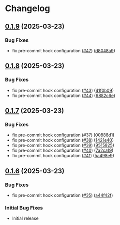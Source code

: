 # Changelog

## [0.1.9](https://github.com/SourceSpring/action-nexus-upload/compare/v0.1.8...v0.1.9) (2025-03-23)

### Bug Fixes

- fix pre-commit hook configuration ([#47](https://github.com/SourceSpring/action-nexus-upload/issues/47)) ([d8048a9](https://github.com/SourceSpring/action-nexus-upload/commit/d8048a951c0323e1b682aa1cae1da1a4c5d3c5d0))

## [0.1.8](https://github.com/SourceSpring/action-nexus-upload/compare/v0.1.7...v0.1.8) (2025-03-23)

### Bug Fixes

- fix pre-commit hook configuration ([#43](https://github.com/SourceSpring/action-nexus-upload/issues/43)) ([41f0b09](https://github.com/SourceSpring/action-nexus-upload/commit/41f0b09fc7981398c78aeebdabb5b42e9fc5bc2b))
- fix pre-commit hook configuration ([#44](https://github.com/SourceSpring/action-nexus-upload/issues/44)) ([6882c6e](https://github.com/SourceSpring/action-nexus-upload/commit/6882c6e7832a917c4ca2feba30b4eee3b1ca896b))

## [0.1.7](https://github.com/SourceSpring/action-nexus-upload/compare/v0.1.6...v0.1.7) (2025-03-23)

### Bug Fixes

- fix pre-commit hook configuration ([#37](https://github.com/SourceSpring/action-nexus-upload/issues/37)) ([00888d1](https://github.com/SourceSpring/action-nexus-upload/commit/00888d1560d611d0aee56cbcf3f974483607c28b))
- fix pre-commit hook configuration ([#38](https://github.com/SourceSpring/action-nexus-upload/issues/38)) ([1421e40](https://github.com/SourceSpring/action-nexus-upload/commit/1421e40799616b6b99d972794f8c0aabaefcdc87))
- fix pre-commit hook configuration ([#39](https://github.com/SourceSpring/action-nexus-upload/issues/39)) ([9515825](https://github.com/SourceSpring/action-nexus-upload/commit/9515825cc73e9b73c1f3c0140cf31b156d56eb98))
- fix pre-commit hook configuration ([#40](https://github.com/SourceSpring/action-nexus-upload/issues/40)) ([7a2ca19](https://github.com/SourceSpring/action-nexus-upload/commit/7a2ca19e370de1f25c85f68487eabe45c34b849e))
- fix pre-commit hook configuration ([#41](https://github.com/SourceSpring/action-nexus-upload/issues/41)) ([5a498e9](https://github.com/SourceSpring/action-nexus-upload/commit/5a498e9384ea7262c5405cde3f5e34482cd8c385))

## [0.1.6](https://github.com/SourceSpring/action-nexus-upload/compare/v0.1.5...v0.1.6) (2025-03-23)

### Bug Fixes

- fix pre-commit hook configuration ([#35](https://github.com/SourceSpring/action-nexus-upload/issues/35)) ([a44f42f](https://github.com/SourceSpring/action-nexus-upload/commit/a44f42f04aed49e1bf7ec2be0c238d5310570543))

### Initial Bug Fixes

- Initial release
